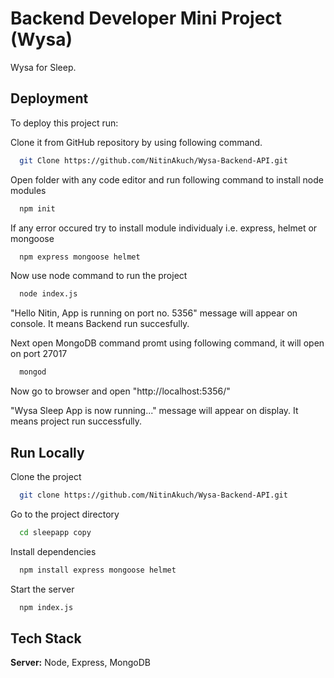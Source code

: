 
# Backend Developer Mini Project (Wysa)

Wysa for Sleep.


## Deployment

To deploy this project run:

Clone it from GitHub repository by using following command.
```bash
  git Clone https://github.com/NitinAkuch/Wysa-Backend-API.git
```
Open folder with any code editor and run following command to install node modules 
```bash
  npm init
```
If any error occured try to install module individualy i.e. express, helmet or mongoose
```bash
  npm express mongoose helmet
```
Now use node command to run the project
```bash
  node index.js
```
"Hello Nitin, App is running on port no. 5356" message will appear on console. It means Backend run succesfully. 

Next open MongoDB command promt using following command, it will open on port 27017
```bash
  mongod
```
Now go to browser and open "http://localhost:5356/"

"Wysa Sleep App is now running..." message will appear on display. It means project run successfully.
## Run Locally

Clone the project

```bash
  git clone https://github.com/NitinAkuch/Wysa-Backend-API.git
```

Go to the project directory

```bash
  cd sleepapp copy
```

Install dependencies

```bash
  npm install express mongoose helmet
```

Start the server

```bash
  npm index.js
```


## Tech Stack



**Server:** Node, Express, MongoDB

